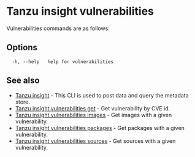 # Tanzu insight vulnerabilities

Vulnerabilities commands are as follows:

## <a id='options'></a>Options

```
  -h, --help   help for vulnerabilities
```

## <a id='see-also'></a>See also

* [Tanzu insight](insight.md)	 - This CLI is used to post data and query the metadata store.
* [Tanzu insight vulnerabilities get](insight_vulnerabilities_get.md)	 - Get vulnerability by CVE id.
* [Tanzu insight vulnerabilities images](insight_vulnerabilities_images.md)	 - Get images with a given vulnerability.
* [Tanzu insight vulnerabilities packages](insight_vulnerabilities_packages.md)	 - Get packages with a given vulnerability.
* [Tanzu insight vulnerabilities sources](insight_vulnerabilities_sources.md)	 - Get sources with a given vulnerability.
